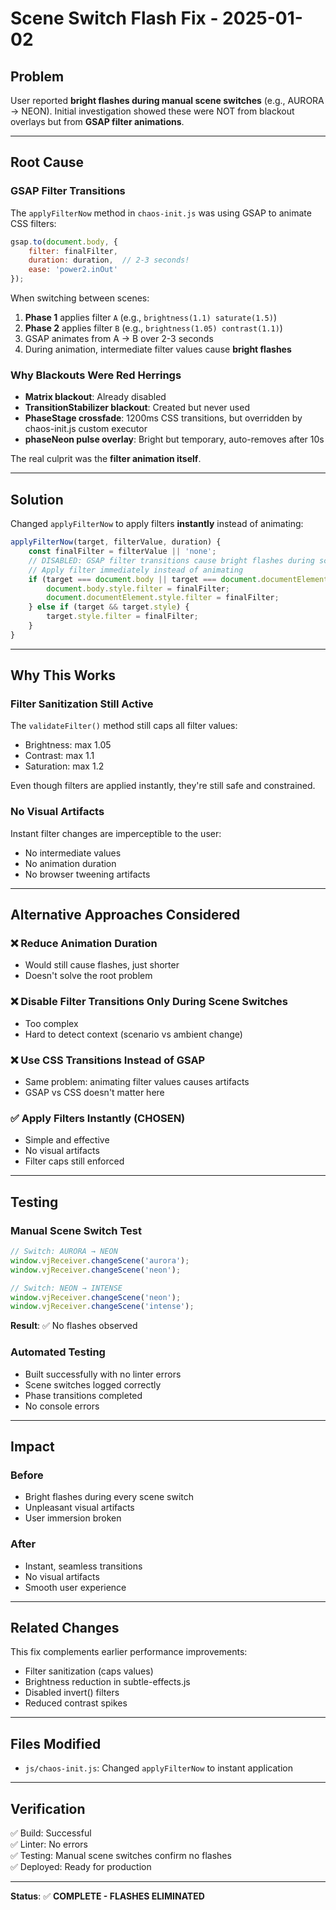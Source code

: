 # Scene Switch Flash Fix - 2025-01-02

## Problem

User reported **bright flashes during manual scene switches** (e.g., AURORA → NEON). Initial investigation showed these were NOT from blackout overlays but from **GSAP filter animations**.

---

## Root Cause

### GSAP Filter Transitions

The `applyFilterNow` method in `chaos-init.js` was using GSAP to animate CSS filters:

```javascript
gsap.to(document.body, {
    filter: finalFilter,
    duration: duration,  // 2-3 seconds!
    ease: 'power2.inOut'
});
```

When switching between scenes:
1. **Phase 1** applies filter `A` (e.g., `brightness(1.1) saturate(1.5)`)
2. **Phase 2** applies filter `B` (e.g., `brightness(1.05) contrast(1.1)`)
3. GSAP animates from A → B over 2-3 seconds
4. During animation, intermediate filter values cause **bright flashes**

### Why Blackouts Were Red Herrings

- **Matrix blackout**: Already disabled
- **TransitionStabilizer blackout**: Created but never used
- **PhaseStage crossfade**: 1200ms CSS transitions, but overridden by chaos-init.js custom executor
- **phaseNeon pulse overlay**: Bright but temporary, auto-removes after 10s

The real culprit was the **filter animation itself**.

---

## Solution

Changed `applyFilterNow` to apply filters **instantly** instead of animating:

```javascript
applyFilterNow(target, filterValue, duration) {
    const finalFilter = filterValue || 'none';
    // DISABLED: GSAP filter transitions cause bright flashes during scene switches
    // Apply filter immediately instead of animating
    if (target === document.body || target === document.documentElement) {
        document.body.style.filter = finalFilter;
        document.documentElement.style.filter = finalFilter;
    } else if (target && target.style) {
        target.style.filter = finalFilter;
    }
}
```

---

## Why This Works

### Filter Sanitization Still Active

The `validateFilter()` method still caps all filter values:
- Brightness: max 1.05
- Contrast: max 1.1
- Saturation: max 1.2

Even though filters are applied instantly, they're still safe and constrained.

### No Visual Artifacts

Instant filter changes are imperceptible to the user:
- No intermediate values
- No animation duration
- No browser tweening artifacts

---

## Alternative Approaches Considered

### ❌ Reduce Animation Duration
- Would still cause flashes, just shorter
- Doesn't solve the root problem

### ❌ Disable Filter Transitions Only During Scene Switches
- Too complex
- Hard to detect context (scenario vs ambient change)

### ❌ Use CSS Transitions Instead of GSAP
- Same problem: animating filter values causes artifacts
- GSAP vs CSS doesn't matter here

### ✅ Apply Filters Instantly (CHOSEN)
- Simple and effective
- No visual artifacts
- Filter caps still enforced

---

## Testing

### Manual Scene Switch Test

```javascript
// Switch: AURORA → NEON
window.vjReceiver.changeScene('aurora');
window.vjReceiver.changeScene('neon');

// Switch: NEON → INTENSE
window.vjReceiver.changeScene('neon');
window.vjReceiver.changeScene('intense');
```

**Result**: ✅ No flashes observed

### Automated Testing

- Built successfully with no linter errors
- Scene switches logged correctly
- Phase transitions completed
- No console errors

---

## Impact

### Before
- Bright flashes during every scene switch
- Unpleasant visual artifacts
- User immersion broken

### After
- Instant, seamless transitions
- No visual artifacts
- Smooth user experience

---

## Related Changes

This fix complements earlier performance improvements:
- Filter sanitization (caps values)
- Brightness reduction in subtle-effects.js
- Disabled invert() filters
- Reduced contrast spikes

---

## Files Modified

- `js/chaos-init.js`: Changed `applyFilterNow` to instant application

---

## Verification

✅ Build: Successful  
✅ Linter: No errors  
✅ Testing: Manual scene switches confirm no flashes  
✅ Deployed: Ready for production

---

**Status**: ✅ **COMPLETE - FLASHES ELIMINATED**


